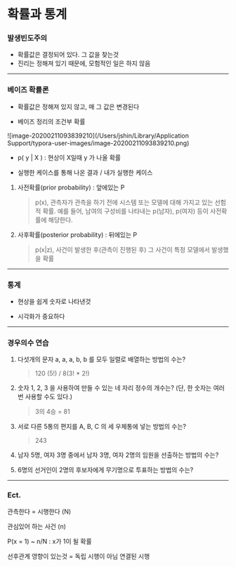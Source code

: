 # 확률과 통계



### 발생빈도주의

- 확률값은 결정되어 있다. 그 값을 찾는것
- 진리는 정해져 있기 때문에, 모험적인 일은 하지 않음



---



### 베이즈 확률론

- 확률값은 정해져 있지 않고, 매 그 값은 변경된다



- 베이즈 정리의 조건부 확률

![image-20200211093839210](/Users/jshin/Library/Application Support/typora-user-images/image-20200211093839210.png)



- p( y | X ) : 현상이 X일때  y 가 나올 확률

- 실행한 케이스를 통해 나온 결과 /  내가 실행한 케이스

  

1. 사전확률(prior probability) : 앞에있는 P

   > p(x), 관측자가 관측을 하기 전에 시스템 또는 모델에 대해 가지고 있는 선험적 확률. 예를 들어, 남여의 구성비를 나타내는 p(남자), p(여자) 등이 사전확률에 해당한다.

2. 사후확률(posterior probability) : 뒤에있는 P

   > p(x|z), 사건이 발생한 후(관측이 진행된 후) 그 사건이 특정 모델에서 발생했을 확률



---



### 통계

- 현상을 쉽게 숫자로 나타낸것

- 시각화가 중요하다



---



### 경우의수 연습

1. 다섯개의 문자  a, a, a, b, b 를 모두 일렬로 배열하는 방법의 수는? 

   > 120 (5!) /  8(3! * 2!)

2. 숫자 1, 2, 3 을 사용하여 만들 수 있는 네 자리 정수의 개수는? (단, 한 숫자는 여러번 사용할 수도 있다.)

   >3의 4승 = 81

3. 서로 다른 5통의 편지를 A, B, C 의 세 우체통에 넣는 방법의 수는? 

   >243

4. 남자 5명, 여자 3명 중에서 남자 3명, 여자 2명의 임원을 선출하는 방법의 수는?

   >

5. 6명의 선거인이 2명의 후보자에게 무기명으로 투표하는 방법의 수는?

   > 



---

### Ect.

관측한다 = 시행한다 (N)

관심있어 하는 사건 (n)

P(x = 1) ~ n/N  : x가 1이 될 확률



선후관계 영향이 있는것 = 독립 시행이 아님 연결된 시행 

